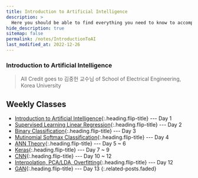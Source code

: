 ```yaml
---
title: Introduction to Artificial Intelligence
description: >
  Here you should be able to find everything you need to know to accomplish the most common tasks when blogging with Hydejack.
hide_description: true
sitemap: false
permalink: /notes/IntroductionToAI
last_modified_at: 2022-12-26
---
```


### Introduction to Artificial Intelligence

> All Credit goes to 김중헌 교수님 of School of Electrical Engineering, Korea University

## Weekly Classes

- [Introduction to Artificial Intelligence]{:.heading.flip-title} --- Day 1
- [Supervised Learning Linear Regression]{:.heading.flip-title} --- Day 2
- [Binary Classification]{:.heading.flip-title} --- Day 3
- [Mutinomial Softmax Classification]{:.heading.flip-title} --- Day 4
- [ANN Theory]{:.heading.flip-title} --- Day 5 ~ 6
- [Keras]{:.heading.flip-title} --- Day 7 ~ 9
- [CNN]{:.heading.flip-title} --- Day 10 ~ 12
- [Interpolation, PCA/LDA, Overfitting]{:.heading.flip-title} --- Day 12
- [GAN]{:.heading.flip-title} --- Day 13
{:.related-posts.faded}


[Introduction to Artificial Intelligence]: ./_posts/2022-12-26-Intro.md
[Supervised Learning Linear Regression]: ./_posts/2022-12-27-LinearRegression.md
[Binary Classification]: ./_posts/2022-12-28-BinaryClassification.md
[Mutinomial Softmax Classification]: ./_posts/2022-12-30-Multinomial-Softmax.md
[ANN Theory]: ./_posts/2023-01-02-ANN.md
[Keras]: ./_posts/2023-01-04-Keras.md
[CNN]: ./_posts/2023-01-09-CNN.md
[Interpolation, PCA/LDA, Overfitting]: ./_posts/2023-01-10-Interpolation.md
[GAN]: ./_posts/2023-01-11-GAN.md